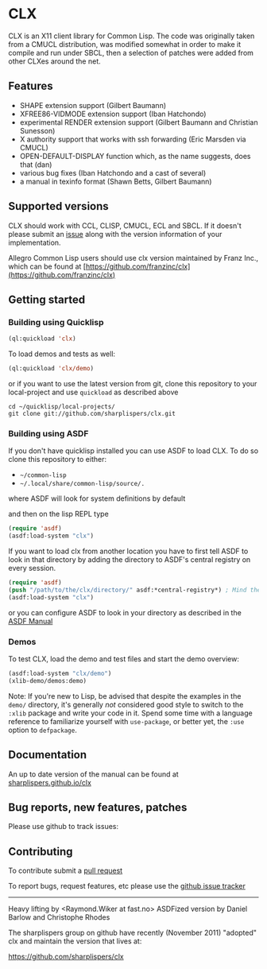 # CLX

CLX is an X11 client library for Common Lisp. The code was originally
taken from a CMUCL distribution, was modified somewhat in order to
make it compile and run under SBCL, then a selection of patches were
added from other CLXes around the net.

## Features

 - SHAPE extension support (Gilbert Baumann)
 - XFREE86-VIDMODE extension support (Iban Hatchondo)
 - experimental RENDER extension support
     (Gilbert Baumann and Christian Sunesson)
 - X authority support that works with ssh forwarding (Eric Marsden via CMUCL)
 - OPEN-DEFAULT-DISPLAY function which, as the name suggests, does that (dan)
 - various bug fixes (Iban Hatchondo and a cast of several)
 - a manual in texinfo format (Shawn Betts, Gilbert Baumann)

## Supported versions

CLX should work with CCL, CLISP, CMUCL, ECL and SBCL. If it doesn't please submit an
[issue](https://github.com/sharplispers/clx/issues/new) along with the version
information of your implementation.

Allegro Common Lisp users should use clx version maintained by Franz Inc., which can
be found at [https://github.com/franzinc/clx](https://github.com/franzinc/clx)

## Getting started

### Building using Quicklisp

```lisp
(ql:quickload 'clx)
```

To load demos and tests as well:

```lisp
(ql:quickload 'clx/demo)
```

or if you want to use the latest version from git, clone this repository to
your local-project and use `quickload` as described above

```shell
cd ~/quicklisp/local-projects/
git clone git://github.com/sharplispers/clx.git
```

### Building using ASDF

If you don't have quicklisp installed you can use ASDF to load CLX. To do so clone this repository to either:

* `~/common-lisp`
* `~/.local/share/common-lisp/source/.`

where ASDF will look for system definitions by default

and then on the lisp REPL type

```lisp
(require 'asdf)
(asdf:load-system "clx")
```

If you want to load clx from another location you have to first tell ASDF to
look in that directory by adding the directory to ASDF's central registry on every session.

```lisp
(require 'asdf)
(push "/path/to/the/clx/directory/" asdf:*central-registry*) ; Mind the trailing slash, it is important.
(asdf:load-system "clx")
```

or you can configure ASDF to look in your directory as described in the [ASDF Manual](https://common-lisp.net/project/asdf/asdf.html#Configuring-ASDF-to-find-your-systems)

### Demos

To test CLX, load the demo and test files and start the demo overview:

```lisp
(asdf:load-system "clx/demo")
(xlib-demo/demos:demo)
```

Note: If you're new to Lisp, be advised that despite the examples in
the `demo/` directory, it's generally *not* considered good style to switch to the
`:xlib` package and write your code in it.  Spend some time with a
language reference to familiarize yourself with `use-package`, or
better yet, the `:use` option to `defpackage`.

## Documentation

An up to date version of the manual can be found at [sharplispers.github.io/clx](https://sharplispers.github.io/clx/)

## Bug reports, new features, patches

Please use github to track issues:

## Contributing

To contribute submit a [pull request](https://github.com/sharplispers/clx/pulls)

To report bugs, request features, etc please use the [github issue tracker](https://github.com/sharplispers/clx/issues)

---

Heavy lifting by <Raymond.Wiker at fast.no>
ASDFized version by Daniel Barlow <dan at metacircles.com>
and Christophe Rhodes <csr21 at cam.ac.uk>

The sharplispers group on github have recently (November 2011)
"adopted" clx and maintain the version that lives at:

https://github.com/sharplispers/clx
